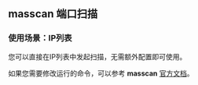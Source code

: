 ## masscan 端口扫描
### 使用场景：IP列表

您可以直接在IP列表中发起扫描，无需额外配置即可使用。

如果您需要修改运行的命令，可以参考 **masscan** [官方文档](https://github.com/robertdavidgraham/masscan)。